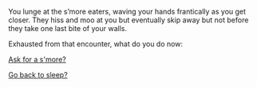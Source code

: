 You lunge at the s’more eaters, waving your hands frantically as you get closer. They hiss and moo at you but eventually skip away but not before they take one last bite of your walls.

Exhausted from that encounter, what do you do now:

[Ask for a s'more?](smore-eating/delicious.md)

[Go back to sleep?](expired-milk/expired-milk.md)
